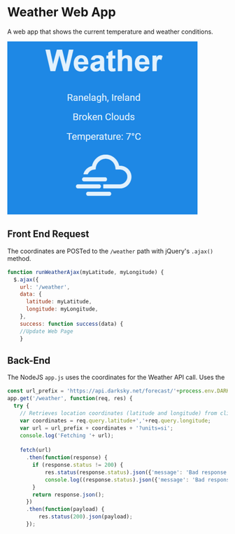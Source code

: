 # Weather Web App

A web app that shows the current temperature and weather conditions.

![](/Weather-435.png)

## Front End Request

The coordinates are POSTed  to the `/weather` path with jQuery's `.ajax()` method.

```javascript
function runWeatherAjax(myLatitude, myLongitude) {
  $.ajax({
    url: '/weather',
    data: {
      latitude: myLatitude,
      longitude: myLongitude,
    },
    success: function success(data) {
    //Update Web Page 
    }
```

## Back-End


The NodeJS `app.js` uses the coordinates for the Weather API call.
Uses the

```javascript
const url_prefix = 'https://api.darksky.net/forecast/'+process.env.DARKSKY_SECRET_KEY+'/';
app.get('/weather', function(req, res) {
  try {
    // Retrieves location coordinates (latitude and longitude) from client request query
    var coordinates = req.query.latitude+','+req.query.longitude;
    var url = url_prefix + coordinates + '?units=si';
    console.log('Fetching '+ url);
    
    fetch(url)
      .then(function(response) {
        if (response.status != 200) {
            res.status(response.status).json({'message': 'Bad response from Dark Sky server'});
            console.log((response.status).json({'message': 'Bad response from Dark Sky server'}));
        }
        return response.json();
      })
      .then(function(payload) {
          res.status(200).json(payload);
      });
  ``` 
